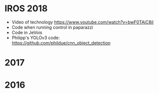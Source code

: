 

# IROS 2018

 - Video of technology https://www.youtube.com/watch?v=bwF0TAjC8iI
 - Code when running control in paparazzi
 - Code in JeVois 
 - Philipp's YOLOv3 code: https://github.com/phildue/cnn_object_detection 

# 2017


# 2016